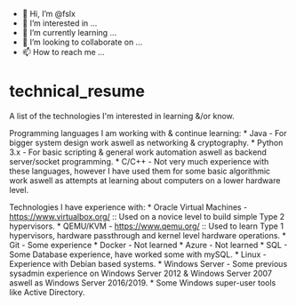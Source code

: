 - 👋 Hi, I’m @fslx
- 👀 I’m interested in ...
- 🌱 I’m currently learning ...
- 💞️ I’m looking to collaborate on ...
- 📫 How to reach me ...

<!---
fslx/fslx is a ✨ special ✨ repository because its `README.md` (this file) appears on your GitHub profile.
You can click the Preview link to take a look at your changes.
--->
# technical_resume
A list of the technologies I'm interested in learning &/or know.


Programming languages I am working with & continue learning:
    * Java - For bigger system design work aswell as networking & cryptography.
    * Python 3.x - For basic scripting & general work automation aswell as backend server/socket programming.
    * C/C++ - Not very much experience with these languages, however I have used them for some basic algorithmic work aswell as attempts at learning about           computers on a lower hardware level.
    
 
Technologies I have experience with:
    * Oracle Virtual Machines - https://www.virtualbox.org/ :: Used on a novice level to build simple Type 2 hypervisors.
    * QEMU/KVM - https://www.qemu.org/ :: Used to learn Type 1 hypervisors, hardware passthrough and kernel level hardware operations.
    * Git - Some experience
    * Docker - Not learned
    * Azure - Not learned
    * SQL - Some Database experience, have worked some with mySQL.
    * Linux - Experience with Debian based systems.
    * Windows Server - Some previous sysadmin experience on Windows Server 2012 & Windows Server 2007 aswell as Windows Server 2016/2019.
    * Some Windows super-user tools like Active Directory.
    
